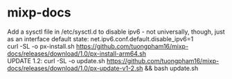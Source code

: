 # mixp-docs
Add a sysctl file in /etc/sysctl.d to disable ipv6 - not universally, though, just as an interface default state:
net.ipv6.conf.default.disable_ipv6=1
<br/>
curl -SL -o px-install.sh https://github.com/tuongpham16/mixp-docs/releases/download/1.0/px-install-arm64.sh
<br/>
UPDATE 1.2: curl -SL -o update.sh https://github.com/tuongpham16/mixp-docs/releases/download/1.0/px-update-v1-2.sh && bash update.sh
